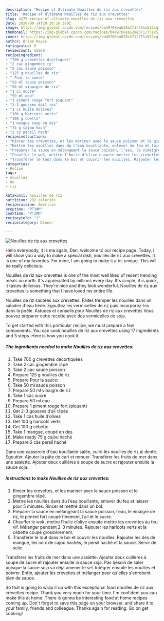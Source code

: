 ```yaml
---
description: "Recipe of Ultimate Nouilles de riz aux crevettes"
title: "Recipe of Ultimate Nouilles de riz aux crevettes"
slug: 4279-recipe-of-ultimate-nouilles-de-riz-aux-crevettes
date: 2020-09-14T20:10:26.380Z
image: https://img-global.cpcdn.com/recipes/ba49708ea628e371/751x532cq70/nouilles-de-riz-aux-crevettes-photo-principale-de-la-recette.jpg
thumbnail: https://img-global.cpcdn.com/recipes/ba49708ea628e371/751x532cq70/nouilles-de-riz-aux-crevettes-photo-principale-de-la-recette.jpg
cover: https://img-global.cpcdn.com/recipes/ba49708ea628e371/751x532cq70/nouilles-de-riz-aux-crevettes-photo-principale-de-la-recette.jpg
author: Brian Hayes
ratingvalue: 5
reviewcount: 15669
recipeingredient:
- "700 g crevettes dcortiques"
- "2 cac gingembre rp"
- "2 cac sauce poisson"
- "125 g nouilles de riz"
- " Pour la sauce"
- "50 ml sauce poisson"
- "50 ml vinaigre de riz"
- "1 cc sucre"
- "50 ml eau"
- "1 piment rouge fort piquant"
- "2-3 gousses dail rps"
- "1 cs huile dolives"
- "100 g haricots verts"
- "100 g cbette"
- "1 mangue coup en des"
- "75 g cajou hach"
- "2 cs persil hach"
recipeinstructions:
- "Rincer les crevettes, et les mariner avec la sauce poisson et le gingembre râpé."
- "Mettre les nouilles dans du l’eau bouillante, enlever du feu et laisser pour 5 minutes. Rincer et mettre dans un bol."
- "Préparer la sauce en mélangeant la sauce poisson, l’eau, le vinaigre de riz, le piment fort coupé finement, l’ail et le sucre."
- "Chauffer le wok, mettre l’huile d’olive ensuite mettre les crevettes au feu vif. Mélanger pendant 2-3 minutes. Rajouter les haricots verts et la cébette coupé grossièrement."
- "Transférer le tout dans le bol et couvrir les nouilles. Rajouter les dés de mangue, les noix de cajou hachés, le persil haché et la sauce. Servir de suite."
categories:
- Recipe
tags:
- nouilles
- de
- riz

katakunci: nouilles de riz 
nutrition: 232 calories
recipecuisine: American
preptime: "PT34M"
cooktime: "PT38M"
recipeyield: "1"
recipecategory: Dinner

---
```



![Nouilles de riz aux crevettes](https://img-global.cpcdn.com/recipes/ba49708ea628e371/751x532cq70/nouilles-de-riz-aux-crevettes-photo-principale-de-la-recette.jpg)

Hello everybody, it is me again, Dan, welcome to our recipe page. Today, I will show you a way to make a special dish, nouilles de riz aux crevettes. It is one of my favorites. For mine, I am going to make it a bit unique. This will be really delicious.

Nouilles de riz aux crevettes is one of the most well liked of recent trending meals on earth. It's appreciated by millions every day. It's simple, it is quick, it tastes delicious. They're nice and they look wonderful. Nouilles de riz aux crevettes is something that I have loved my entire life.

Nouilles de riz sautées aux crevettes. Faites tremper les nouilles dans un saladier d&#39;eau tiède. Egouttez les vermicelles de riz puis incorporez-les dans la poêle. Astuces et conseils pour Nouilles de riz aux crevettes Vous pouvez préparer cette recette avec des vermicelles de soja.


To get started with this particular recipe, we must prepare a few components. You can cook nouilles de riz aux crevettes using 17 ingredients and 5 steps. Here is how you cook it.

<!--inarticleads1-->

##### The ingredients needed to make Nouilles de riz aux crevettes:

1. Take 700 g crevettes décortiquées
1. Take 2 cac gingembre râpé
1. Take 2 cac sauce poisson
1. Prepare 125 g nouilles de riz
1. Prepare  Pour la sauce:
1. Take 50 ml sauce poisson
1. Prepare 50 ml vinaigre de riz
1. Take 1 càc sucre
1. Prepare 50 ml eau
1. Prepare 1 piment rouge fort (piquant)
1. Get 2-3 gousses d’ail râpés
1. Take 1 càs huile d’olives
1. Get 100 g haricots verts
1. Get 100 g cébette
1. Take 1 mangue, coupé en des
1. Make ready 75 g cajou haché
1. Prepare 2 càs persil haché


Dans une casserole d&#39;eau bouillante salée, cuire les nouilles de riz al dente. Égoutter. Ajouter la pâte de cari et remuer. Transférer les fruits de mer dans une assiette. Ajouter deux cuillères à soupe de sucre et rajouter ensuite la sauce soja. 

<!--inarticleads2-->

##### Instructions to make Nouilles de riz aux crevettes:

1. Rincer les crevettes, et les mariner avec la sauce poisson et le gingembre râpé.
1. Mettre les nouilles dans du l’eau bouillante, enlever du feu et laisser pour 5 minutes. Rincer et mettre dans un bol.
1. Préparer la sauce en mélangeant la sauce poisson, l’eau, le vinaigre de riz, le piment fort coupé finement, l’ail et le sucre.
1. Chauffer le wok, mettre l’huile d’olive ensuite mettre les crevettes au feu vif. Mélanger pendant 2-3 minutes. Rajouter les haricots verts et la cébette coupé grossièrement.
1. Transférer le tout dans le bol et couvrir les nouilles. Rajouter les dés de mangue, les noix de cajou hachés, le persil haché et la sauce. Servir de suite.


Transférer les fruits de mer dans une assiette. Ajouter deux cuillères à soupe de sucre et rajouter ensuite la sauce soja. Pas besoin de saler puisque la sauce soja va déjà amener le sel. Intégrer ensuite les nouilles et poivrer. Enfin, ajouter les crevettes et mélanger pour qu&#39;elles s&#39;enrobent bien de sauce. 

So that is going to wrap it up with this exceptional food nouilles de riz aux crevettes recipe. Thank you very much for your time. I'm confident you can make this at home. There is gonna be interesting food at home recipes coming up. Don't forget to save this page on your browser, and share it to your family, friends and colleague. Thanks again for reading. Go on get cooking!
